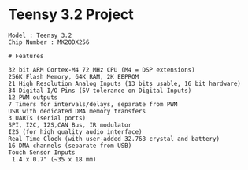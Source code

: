# Teensy 3.2 Project

    Model : Teensy 3.2
    Chip Number : MK20DX256
    
    # Features
    
    32 bit ARM Cortex-M4 72 MHz CPU (M4 = DSP extensions)
    256K Flash Memory, 64K RAM, 2K EEPROM
    21 High Resolution Analog Inputs (13 bits usable, 16 bit hardware)
    34 Digital I/O Pins (5V tolerance on Digital Inputs)
    12 PWM outputs
    7 Timers for intervals/delays, separate from PWM
    USB with dedicated DMA memory transfers
    3 UARTs (serial ports)
    SPI, I2C, I2S,CAN Bus, IR modulator
    I2S (for high quality audio interface)
    Real Time Clock (with user-added 32.768 crystal and battery)
    16 DMA channels (separate from USB)
    Touch Sensor Inputs
     1.4 x 0.7" (~35 x 18 mm)
